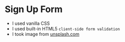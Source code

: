 # Sign Up Form

* I used vanilla CSS
* I used built-in HTML5 `client-side form validation`
* I took image from [unsplash.com](https://images.unsplash.com/photo-1584384689201-e0bcbe2c7f1d?ixlib=rb-1.2.1&ixid=MnwxMjA3fDB8MHxwaG90by1wYWdlfHx8fGVufDB8fHx8&auto=format&fit=crop&w=387&q=80)
